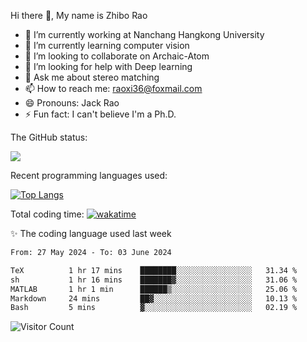 Hi there 👋, My name is Zhibo Rao
- 🔭 I’m currently working at Nanchang Hangkong University
- 🌱 I’m currently learning computer vision
- 👯 I’m looking to collaborate on Archaic-Atom
- 🤔 I’m looking for help with Deep learning
- 💬 Ask me about stereo matching
- 📫 How to reach me: raoxi36@foxmail.com
- 😄 Pronouns: Jack Rao
- ⚡ Fun fact: I can't believe I'm a Ph.D.

The GitHub status:

![](https://github-readme-stats.vercel.app/api?username=ZhiboRao)

Recent programming languages used:

[![Top Langs](https://github-readme-stats.vercel.app/api/top-langs/?username=ZhiboRao&layout=compact)](https://github.com/anuraghazra/github-readme-stats)

Total coding time: [![wakatime](https://wakatime.com/badge/user/51ec5ec7-4742-4243-9eea-732ade32c0b7.svg)](https://wakatime.com/@51ec5ec7-4742-4243-9eea-732ade32c0b7)

✨ The coding language used last week 
<!--START_SECTION:waka-->

```txt
From: 27 May 2024 - To: 03 June 2024

TeX          1 hr 17 mins    ████████░░░░░░░░░░░░░░░░░   31.34 %
sh           1 hr 16 mins    ███████▓░░░░░░░░░░░░░░░░░   31.06 %
MATLAB       1 hr 1 min      ██████▒░░░░░░░░░░░░░░░░░░   25.06 %
Markdown     24 mins         ██▓░░░░░░░░░░░░░░░░░░░░░░   10.13 %
Bash         5 mins          ▓░░░░░░░░░░░░░░░░░░░░░░░░   02.19 %
```

<!--END_SECTION:waka-->

![Visitor Count](https://profile-counter.glitch.me/Raohaocheng/count.svg)
